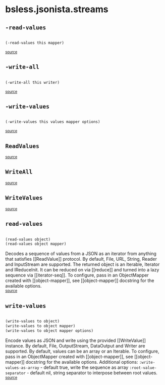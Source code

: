 # bsless.jsonista.streams 





## `-read-values`
``` clojure

(-read-values this mapper)
```

<sub>[source](https://github.com/bsless/tools.jcmd.jfr/blob/master/src/bsless/jsonista/streams.clj#L12-L13)</sub>
## `-write-all`
``` clojure

(-write-all this writer)
```

<sub>[source](https://github.com/bsless/tools.jcmd.jfr/blob/master/src/bsless/jsonista/streams.clj#L44-L45)</sub>
## `-write-values`
``` clojure

(-write-values this values mapper options)
```

<sub>[source](https://github.com/bsless/tools.jcmd.jfr/blob/master/src/bsless/jsonista/streams.clj#L57-L58)</sub>
## `ReadValues`
<sub>[source](https://github.com/bsless/tools.jcmd.jfr/blob/master/src/bsless/jsonista/streams.clj#L12-L13)</sub>
## `WriteAll`
<sub>[source](https://github.com/bsless/tools.jcmd.jfr/blob/master/src/bsless/jsonista/streams.clj#L44-L45)</sub>
## `WriteValues`
<sub>[source](https://github.com/bsless/tools.jcmd.jfr/blob/master/src/bsless/jsonista/streams.clj#L57-L58)</sub>
## `read-values`
``` clojure

(read-values object)
(read-values object mapper)
```


Decodes a sequence of values from a JSON as an iterator
  from anything that satisfies [[ReadValue]] protocol.
  By default, File, URL, String, Reader and InputStream are supported.
  The returned object is an Iterable, Iterator and IReduceInit.
  It can be reduced on via [[reduce]] and turned into a lazy sequence
  via [[iterator-seq]].
  To configure, pass in an ObjectMapper created with [[object-mapper]],
  see [[object-mapper]] docstring for the available options.
<br><sub>[source](https://github.com/bsless/tools.jcmd.jfr/blob/master/src/bsless/jsonista/streams.clj#L115-L127)</sub>
## `write-values`
``` clojure

(write-values to object)
(write-values to object mapper)
(write-values to object mapper options)
```


Encode values as JSON and write using the provided [[WriteValue]] instance.
  By default, File, OutputStream, DataOutput and Writer are supported.
  By default, values can be an array or an Iterable.
  To configure, pass in an ObjectMapper created with [[object-mapper]],
  see [[object-mapper]] docstring for the available options.
  Additional options:
  `:write-values-as-array` - default true, write the sequence as array
  `:root-value-separator` - default nil, string separator to interpose between root values.
<br><sub>[source](https://github.com/bsless/tools.jcmd.jfr/blob/master/src/bsless/jsonista/streams.clj#L129-L143)</sub>
